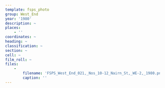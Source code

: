 ```yaml
---
template: fsps_photo
group: West_End
year: '1980'
description: ~
places:
    - ''
coordinates: ~
heading: ~
classification: ~
section: ~
cell: ~
film_roll: ~
files:
    -
        filename: 'FSPS_West_End_021,_Nos_10-12_Nairn_St,_WE-2,_1980.png'
        caption: ''
---
```


